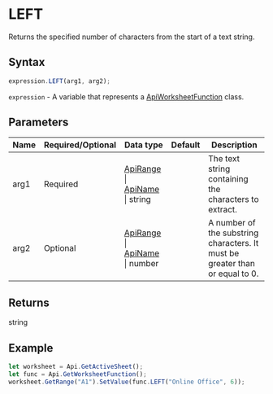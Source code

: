 # LEFT

Returns the specified number of characters from the start of a text string.

## Syntax

```javascript
expression.LEFT(arg1, arg2);
```

`expression` - A variable that represents a [ApiWorksheetFunction](../ApiWorksheetFunction.md) class.

## Parameters

| **Name** | **Required/Optional** | **Data type** | **Default** | **Description** |
| ------------- | ------------- | ------------- | ------------- | ------------- |
| arg1 | Required | [ApiRange](../../ApiRange/ApiRange.md) \| [ApiName](../../ApiName/ApiName.md) \| string |  | The text string containing the characters to extract. |
| arg2 | Optional | [ApiRange](../../ApiRange/ApiRange.md) \| [ApiName](../../ApiName/ApiName.md) \| number |  | A number of the substring characters. It must be greater than or equal to 0. |

## Returns

string

## Example



```javascript editor-
let worksheet = Api.GetActiveSheet();
let func = Api.GetWorksheetFunction();
worksheet.GetRange("A1").SetValue(func.LEFT("Online Office", 6));
```
